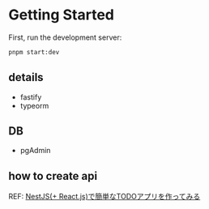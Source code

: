 # Getting Started

First, run the development server:

```bash
pnpm start:dev
```

## details

- fastify
- typeorm

## DB

- pgAdmin

## how to create api

REF: [NestJS(+ React.js)で簡単なTODOアプリを作ってみる](https://zenn.dev/red_frasco/articles/d5b7ec71ceacf6)
